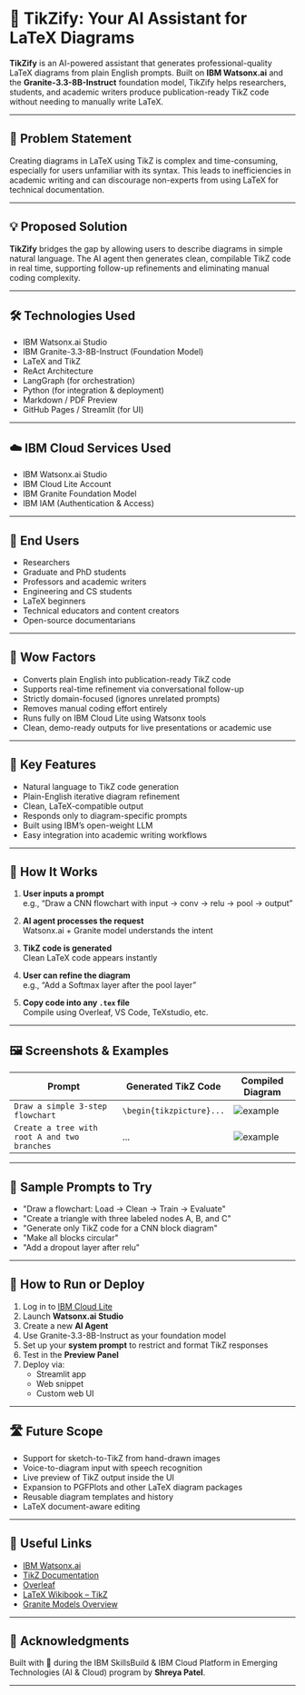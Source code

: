 # 🧠 TikZify: Your AI Assistant for LaTeX Diagrams

**TikZify** is an AI-powered assistant that generates professional-quality LaTeX diagrams from plain English prompts. Built on **IBM Watsonx.ai** and the **Granite-3.3-8B-Instruct** foundation model, TikZify helps researchers, students, and academic writers produce publication-ready TikZ code without needing to manually write LaTeX.

---

## 🧩 Problem Statement

Creating diagrams in LaTeX using TikZ is complex and time-consuming, especially for users unfamiliar with its syntax. This leads to inefficiencies in academic writing and can discourage non-experts from using LaTeX for technical documentation.

---

## 💡 Proposed Solution

**TikZify** bridges the gap by allowing users to describe diagrams in simple natural language. The AI agent then generates clean, compilable TikZ code in real time, supporting follow-up refinements and eliminating manual coding complexity.

---

## 🛠️ Technologies Used

- IBM Watsonx.ai Studio  
- IBM Granite-3.3-8B-Instruct (Foundation Model)  
- LaTeX and TikZ  
- ReAct Architecture  
- LangGraph (for orchestration)  
- Python (for integration & deployment)  
- Markdown / PDF Preview  
- GitHub Pages / Streamlit (for UI)

---

## ☁️ IBM Cloud Services Used

- IBM Watsonx.ai Studio  
- IBM Cloud Lite Account  
- IBM Granite Foundation Model  
- IBM IAM (Authentication & Access)  

---

## 👥 End Users

- Researchers  
- Graduate and PhD students  
- Professors and academic writers  
- Engineering and CS students  
- LaTeX beginners  
- Technical educators and content creators  
- Open-source documentarians  

---

## 🌟 Wow Factors

- Converts plain English into publication-ready TikZ code  
- Supports real-time refinement via conversational follow-up  
- Strictly domain-focused (ignores unrelated prompts)  
- Removes manual coding effort entirely  
- Runs fully on IBM Cloud Lite using Watsonx tools  
- Clean, demo-ready outputs for live presentations or academic use  

---

## 🔑 Key Features

- Natural language to TikZ code generation  
- Plain-English iterative diagram refinement  
- Clean, LaTeX-compatible output  
- Responds only to diagram-specific prompts  
- Built using IBM’s open-weight LLM  
- Easy integration into academic writing workflows  

---

## 🚀 How It Works

1. **User inputs a prompt**  
   e.g., “Draw a CNN flowchart with input → conv → relu → pool → output”

2. **AI agent processes the request**  
   Watsonx.ai + Granite model understands the intent

3. **TikZ code is generated**  
   Clean LaTeX code appears instantly

4. **User can refine the diagram**  
   e.g., “Add a Softmax layer after the pool layer”

5. **Copy code into any `.tex` file**  
   Compile using Overleaf, VS Code, TeXstudio, etc.

---

## 🖼️ Screenshots & Examples

| Prompt | Generated TikZ Code | Compiled Diagram |
|--------|---------------------|------------------|
| `Draw a simple 3-step flowchart` | `\begin{tikzpicture}...` | ![example](images/flowchart.png) |
| `Create a tree with root A and two branches` | ... | ![example](images/tree.png) |

---

## 💬 Sample Prompts to Try

- "Draw a flowchart: Load → Clean → Train → Evaluate"  
- "Create a triangle with three labeled nodes A, B, and C"  
- "Generate only TikZ code for a CNN block diagram"  
- "Make all blocks circular"  
- "Add a dropout layer after relu"  

---

## 📌 How to Run or Deploy

1. Log in to [IBM Cloud Lite](https://cloud.ibm.com)
2. Launch **Watsonx.ai Studio**
3. Create a new **AI Agent**
4. Use Granite-3.3-8B-Instruct as your foundation model
5. Set up your **system prompt** to restrict and format TikZ responses
6. Test in the **Preview Panel**
7. Deploy via:
   - Streamlit app
   - Web snippet
   - Custom web UI

---

## 🛣️ Future Scope

- Support for sketch-to-TikZ from hand-drawn images  
- Voice-to-diagram input with speech recognition  
- Live preview of TikZ output inside the UI  
- Expansion to PGFPlots and other LaTeX diagram packages  
- Reusable diagram templates and history  
- LaTeX document-aware editing  

---

## 🔗 Useful Links

- [IBM Watsonx.ai](https://www.ibm.com/products/watsonx-ai)  
- [TikZ Documentation](https://tikz.dev)  
- [Overleaf](https://www.overleaf.com)  
- [LaTeX Wikibook – TikZ](https://en.wikibooks.org/wiki/LaTeX/PGF/TikZ)  
- [Granite Models Overview](https://www.ibm.com/blogs/research/2023/10/granite-models/)

---

## 🙌 Acknowledgments

Built with 💙 during the IBM SkillsBuild & IBM Cloud Platform in Emerging Technologies (AI & Cloud) program by **Shreya Patel**.

---

